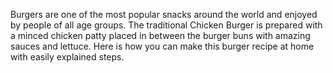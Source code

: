 Burgers are one of the most popular snacks around the world and enjoyed by people of all age groups. The traditional Chicken Burger is prepared with a minced chicken patty placed in between the burger buns with amazing sauces and lettuce. Here is how you can make this burger recipe at home with easily explained steps.